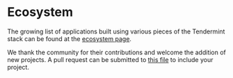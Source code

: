 # Ecosystem

The growing list of applications built using various pieces of the
Tendermint stack can be found at the [ecosystem page](https://tendermint.com/ecosystem).

We thank the community for their contributions and welcome the
addition of new projects. A pull request can be submitted to [this
file](https://github.com/zlyzol/tendermint-0.32.3/blob/master/docs/app-dev/ecosystem.json)
to include your project.
